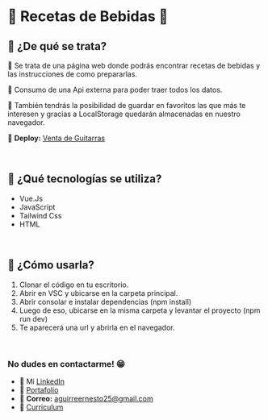 # 🍹 **Recetas de Bebidas** 🍹

## **📌 ¿De qué se trata?**

📍 Se trata de una página web donde podrás encontrar recetas de bebidas y las instrucciones de como prepararlas. 

📍 Consumo de una Api externa para poder traer todos los datos.

📍 También tendrás la posibilidad de guardar en favoritos las que más te interesen y gracias a LocalStorage quedarán almacenadas en nuestro navegador.

📍 **Deploy:** [Venta de Guitarras](https://guitarras-vuejs.netlify.app/)

 <br /> 

## **📌 ¿Qué tecnologías se utiliza?**

- Vue.Js
- JavaScript
- Tailwind Css
- HTML

<br />

## **📌 ¿Cómo usarla?**
1) Clonar el código en tu escritorio.
2) Abrir en VSC y ubicarse en la carpeta principal.
3) Abrir consolar e instalar dependencias (npm install)
4) Luego de eso, ubicarse en la misma carpeta y levantar el proyecto (npm run dev)
5) Te aparecerá una url y abrirla en el navegador.

<br />

### **No dudes en contactarme!** 😁
* 👔 Mi [LinkedIn](https://www.linkedin.com/in/ernesto-aguirre-chama-a9a090269/)
* 💼 [Portafolio](https://portafolio-ernesto-aguirre.netlify.app/)
* 📧 **Correo:** aguirreernesto25@gmail.com
* 📃 [Curriculum](https://drive.google.com/file/d/1d8ZnlCBlI2fiBwINQUVaSoyVkv89ID3X/view?usp=drive_link)
